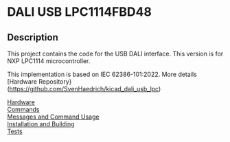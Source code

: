 # DALI USB LPC1114FBD48

## Description

This project contains the code for the USB DALI interface.
This version is for NXP LPC1114  microcontroller.

This implementation is based on IEC 62386-101:2022.
More details [Hardware Repository}(https://github.com/SvenHaedrich/kicad_dali_usb_lpc)

[Hardware](doc/hardware.md) \
[Commands](doc/commands.md) \
[Messages and Command Usage](doc/messages.md) \
[Installation and Building](doc/install_build.md) \
[Tests](doc/tests.md) 
